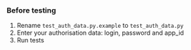 ### Before testing
1) Rename `test_auth_data.py.example` to `test_auth_data.py`
2) Enter your authorisation data: login, password and app_id
3) Run tests

